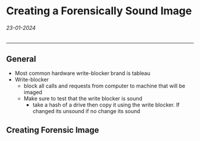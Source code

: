 # Creating a Forensically Sound Image
###### 23-01-2024
---
## General
- Most common hardware write-blocker brand is tableau
- Write-blocker
	- block all calls and requests from computer to machine that will be imaged
	- Make sure to test that the write blocker is sound
		- take a hash of a drive then copy it using the write blocker. If changed its unsound if no change its sound
## Creating Forensic Image